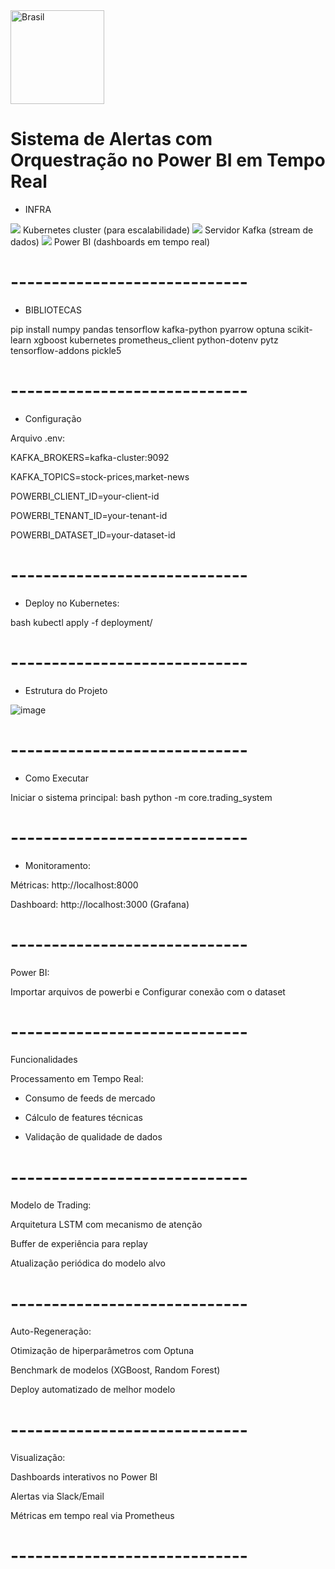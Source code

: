 <img src="https://github.com/user-attachments/assets/6e845136-dd47-4060-b172-72e954c63777/" width="150px" alt="Brasil" />

# Sistema de Alertas com Orquestração no Power BI em Tempo Real

- INFRA

<img src="https://img.icons8.com/?size=100&id=cvzmaEA4kC0o&format=png&color=000000" />
Kubernetes cluster (para escalabilidade)

<img src="https://img.icons8.com/?size=100&id=fOhLNqGJsUbJ&format=png&color=000000" />
Servidor Kafka (stream de dados)

<img src="https://img.icons8.com/?size=100&id=qYfwpsRXEcpc&format=png&color=000000"/>
Power BI (dashboards em tempo real)


# ----------------------------- #
- BIBLIOTECAS

pip install numpy pandas tensorflow kafka-python pyarrow optuna scikit-learn xgboost kubernetes prometheus_client python-dotenv pytz tensorflow-addons pickle5


# ----------------------------- #
- Configuração

Arquivo .env:

KAFKA_BROKERS=kafka-cluster:9092

KAFKA_TOPICS=stock-prices,market-news

POWERBI_CLIENT_ID=your-client-id

POWERBI_TENANT_ID=your-tenant-id

POWERBI_DATASET_ID=your-dataset-id


# ----------------------------- #
- Deploy no Kubernetes:

bash
kubectl apply -f deployment/


# ----------------------------- #
- Estrutura do Projeto

![image](https://github.com/user-attachments/assets/7087e03c-acc5-46a6-8472-67a03beaaf36)


# ----------------------------- #
- Como Executar

Iniciar o sistema principal:
bash
python -m core.trading_system


# ----------------------------- #
- Monitoramento:

Métricas: http://localhost:8000

Dashboard: http://localhost:3000 (Grafana)


# ----------------------------- #

Power BI:

Importar arquivos de powerbi e Configurar conexão com o dataset


# ----------------------------- #

Funcionalidades

Processamento em Tempo Real:

- Consumo de feeds de mercado

- Cálculo de features técnicas

- Validação de qualidade de dados

# ----------------------------- #

Modelo de Trading:

Arquitetura LSTM com mecanismo de atenção

Buffer de experiência para replay

Atualização periódica do modelo alvo

# ----------------------------- #

Auto-Regeneração:

Otimização de hiperparâmetros com Optuna

Benchmark de modelos (XGBoost, Random Forest)

Deploy automatizado de melhor modelo

# ----------------------------- #

Visualização:

Dashboards interativos no Power BI

Alertas via Slack/Email

Métricas em tempo real via Prometheus

# ----------------------------- #
